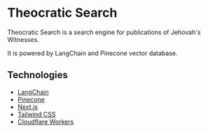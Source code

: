 # Theocratic Search

Theocratic Search is a search engine for publications of Jehovah's Witnesses.

It is powered by LangChain and Pinecone vector database.

## Technologies

- [LangChain](https://langchain-langchain.vercel.app/docs/get_started/introduction.html)
- [Pinecone](https://www.pinecone.io)
- [Next.js](https://nextjs.org)
- [Tailwind CSS](https://tailwindcss.com)
- [Cloudflare Workers](https://workers.cloudflare.com)
